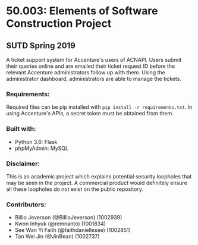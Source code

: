 # 50.003: Elements of Software Construction Project
## SUTD Spring 2019
A ticket support system for Accenture's users of ACNAPI. Users submit their queries online and are emailed their ticket request ID before the relevant Accenture administrators follow up with them. Using the administrator dashboard, administrators are able to manage the tickets.

### Requirements:
Required files can be pip installed with `pip install -r requirements.txt`.
In using Accenture's APIs, a secret token must be obtained from them. 

### Built with:
- Python 3.6: Flask
- phpMyAdmin: MySQL

### Disclaimer:
This is an academic project which explains potential security loopholes that may be seen in the project. A commercial product would definitely ensure all these loopholes do not exist on the public repository.

### **Contributors:**
- Billio Jeverson (@BillioJeverson) (1002939)
- Kwon Inhyuk (@remnanto) (1001834)
- See Wan Yi Faith (@faithdaniellesee) (1002851)
- Tan Wei Jin (@JinBean) (1002737)
